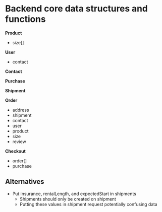 # Backend core data structures and functions

**Product**
- size[]

**User**
- contact

**Contact**

**Purchase**

**Shipment**

**Order**
- address
- shipment
- contact
- user
- product
- size
- review

**Checkout**
- order[]
- purchase

## Alternatives
- Put insurance, rentalLength, and expectedStart in shipments
    - Shipments should only be created on shipment
    - Putting these values in shipment request potentially confusing data
